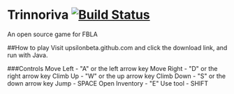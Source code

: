 # Trinnoriva [![Build Status](https://travis-ci.org/FBLA-Game/Game.svg?branch=master)](https://travis-ci.org/FBLA-Game/Game)
An open source game for FBLA

##How to play
Visit upsilonbeta.github.com and click the download link, and run with Java.

###Controls
Move Left - "A" or the left arrow key
Move Right - "D" or the right arrow key
Climb Up - "W" or the up arrow key
Climb Down - "S" or the down arrow key
Jump - SPACE
Open Inventory - "E"
Use tool - SHIFT
